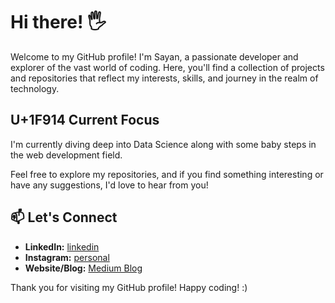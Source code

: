 # Hi there! 🖐️

Welcome to my GitHub profile! I'm Sayan, a passionate developer and explorer of the vast world of coding. Here, you'll find a collection of projects and repositories that reflect my interests, skills, and journey in the realm of technology.

## U+1F914 Current Focus

I'm currently diving deep into Data Science along with some baby steps in the web development field.

Feel free to explore my repositories, and if you find something interesting or have any suggestions, I'd love to hear from you!

## 📫 Let's Connect

- **LinkedIn:** [linkedin](https://www.linkedin.com/in/sayan-sarkar-3817a4218/)
- **Instagram:** [personal](https://www.instagram.com/sarkar.sayan01/) 
- **Website/Blog:** [Medium Blog](https://ky13-troj.medium.com/)

Thank you for visiting my GitHub profile! Happy coding! :)

